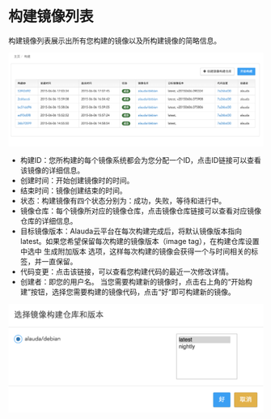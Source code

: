 # 构建镜像列表
构建镜像列表展示出所有您构建的镜像以及所构建镜像的简略信息。

![](../../images/feature/image-building/list-1.png)

* 构建ID：您所构建的每个镜像系统都会为您分配一个ID，点击ID链接可以查看该镜像的详细信息。
* 创建时间：开始创建镜像时的时间。
* 结束时间：镜像创建结束的时间。
* 状态：构建镜像有四个状态分别为：成功，失败，等待和进行中。
* 镜像仓库：每个镜像所对应的镜像仓库，点击镜像仓库链接可以查看对应镜像仓库的详细信息。
* 目标镜像版本：Alauda云平台在每次构建完成后，将默认镜像版本指向latest。如果您希望保留每次构建的镜像版本（image tag），在构建仓库设置中选中 生成附加版本 选项，这样每次构建的镜像会获得一个与时间相关的标签，并一直保留。
* 代码变更：点击该链接，可以查看您构建代码的最近一次修改详情。
* 创建者：即您的用户名。
当您需要构建新的镜像时，点击右上角的“开始构建”按钮，选择您需要构建的镜像代码，点击“好“即可构建新的镜像。

![](../../images/feature/image-building/list-2.png)
